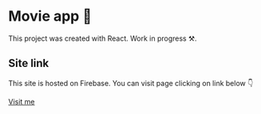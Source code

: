 # Movie app 🎥

This project was created with React.
Work in progress ⚒️.

## Site link

This site is hosted on Firebase.
You can visit page clicking on link below 👇

[Visit me](https://kamil-movie-app.web.app/)

